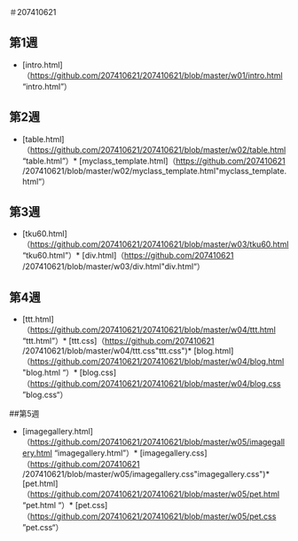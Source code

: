 ＃207410621
## 第1週
* [intro.html]（https://github.com/207410621/207410621/blob/master/w01/intro.html “intro.html”）

## 第2週
* [table.html]（https://github.com/207410621/207410621/blob/master/w02/table.html “table.html”）* [myclass_template.html]（https://github.com/207410621 /207410621/blob/master/w02/myclass_template.html"myclass_template.html“）



## 第3週
* [tku60.html]（https://github.com/207410621/207410621/blob/master/w03/tku60.html “tku60.html”）* [div.html]（https://github.com/207410621 /207410621/blob/master/w03/div.html"div.html“）



## 第4週
* [ttt.html]（https://github.com/207410621/207410621/blob/master/w04/ttt.html “ttt.html”）* [ttt.css]（https://github.com/207410621 /207410621/blob/master/w04/ttt.css"ttt.css")* [blog.html]（https://github.com/207410621/207410621/blob/master/w04/blog.html "blog.html “）* [blog.css]（https://github.com/207410621/207410621/blob/master/w04/blog.css ”blog.css“）



##第5週
* [imagegallery.html]（https://github.com/207410621/207410621/blob/master/w05/imagegallery.html “imagegallery.html”）* [imagegallery.css]（https://github.com/207410621 /207410621/blob/master/w05/imagegallery.css"imagegallery.css")* [pet.html]（https://github.com/207410621/207410621/blob/master/w05/pet.html “pet.html “）* [pet.css]（https://github.com/207410621/207410621/blob/master/w05/pet.css ”pet.css“）



<!--stackedit_data:
eyJoaXN0b3J5IjpbODQ1MjM4NDIzXX0=
-->